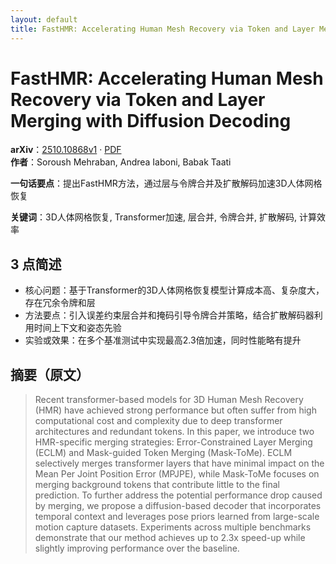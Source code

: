 ```yaml
---
layout: default
title: FastHMR: Accelerating Human Mesh Recovery via Token and Layer Merging with Diffusion Decoding
---
```


# FastHMR: Accelerating Human Mesh Recovery via Token and Layer Merging with Diffusion Decoding
**arXiv**：[2510.10868v1](https://arxiv.org/abs/2510.10868) · [PDF](https://arxiv.org/pdf/2510.10868.pdf)  
**作者**：Soroush Mehraban, Andrea Iaboni, Babak Taati  

**一句话要点**：提出FastHMR方法，通过层与令牌合并及扩散解码加速3D人体网格恢复

**关键词**：3D人体网格恢复, Transformer加速, 层合并, 令牌合并, 扩散解码, 计算效率

## 3 点简述
- 核心问题：基于Transformer的3D人体网格恢复模型计算成本高、复杂度大，存在冗余令牌和层
- 方法要点：引入误差约束层合并和掩码引导令牌合并策略，结合扩散解码器利用时间上下文和姿态先验
- 实验或效果：在多个基准测试中实现最高2.3倍加速，同时性能略有提升

## 摘要（原文）

> Recent transformer-based models for 3D Human Mesh Recovery (HMR) have
> achieved strong performance but often suffer from high computational cost and
> complexity due to deep transformer architectures and redundant tokens. In this
> paper, we introduce two HMR-specific merging strategies: Error-Constrained
> Layer Merging (ECLM) and Mask-guided Token Merging (Mask-ToMe). ECLM
> selectively merges transformer layers that have minimal impact on the Mean Per
> Joint Position Error (MPJPE), while Mask-ToMe focuses on merging background
> tokens that contribute little to the final prediction. To further address the
> potential performance drop caused by merging, we propose a diffusion-based
> decoder that incorporates temporal context and leverages pose priors learned
> from large-scale motion capture datasets. Experiments across multiple
> benchmarks demonstrate that our method achieves up to 2.3x speed-up while
> slightly improving performance over the baseline.

